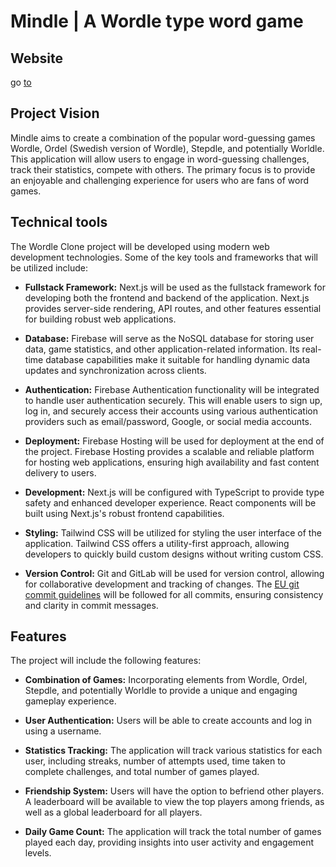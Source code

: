 # Mindle | A Wordle type word game

## Website
go [to](https://mindle.vercel.app/)

## Project Vision

Mindle aims to create a combination of the popular word-guessing games Wordle, Ordel (Swedish version of Wordle), Stepdle, and potentially Worldle. This application will allow users to engage in word-guessing challenges, track their statistics, compete with others. The primary focus is to provide an enjoyable and challenging experience for users who are fans of word games.

## Technical tools

The Wordle Clone project will be developed using modern web development technologies. Some of the key tools and frameworks that will be utilized include:

- **Fullstack Framework:** Next.js will be used as the fullstack framework for developing both the frontend and backend of the application. Next.js provides server-side rendering, API routes, and other features essential for building robust web applications.
- **Database:** Firebase will serve as the NoSQL database for storing user data, game statistics, and other application-related information. Its real-time database capabilities make it suitable for handling dynamic data updates and synchronization across clients.

- **Authentication:** Firebase Authentication functionality will be integrated to handle user authentication securely. This will enable users to sign up, log in, and securely access their accounts using various authentication providers such as email/password, Google, or social media accounts.

- **Deployment:** Firebase Hosting will be used for deployment at the end of the project. Firebase Hosting provides a scalable and reliable platform for hosting web applications, ensuring high availability and fast content delivery to users.

- **Development:** Next.js will be configured with TypeScript to provide type safety and enhanced developer experience. React components will be built using Next.js's robust frontend capabilities.

- **Styling:** Tailwind CSS will be utilized for styling the user interface of the application. Tailwind CSS offers a utility-first approach, allowing developers to quickly build custom designs without writing custom CSS.

- **Version Control:** Git and GitLab will be used for version control, allowing for collaborative development and tracking of changes. The [EU git commit guidelines](https://ec.europa.eu/component-library/v1.15.0/eu/docs/conventions/git/) will be followed for all commits, ensuring consistency and clarity in commit messages.

## Features

The project will include the following features:

- **Combination of Games:** Incorporating elements from Wordle, Ordel, Stepdle, and potentially Worldle to provide a unique and engaging gameplay experience.
- **User Authentication:** Users will be able to create accounts and log in using a username.

- **Statistics Tracking:** The application will track various statistics for each user, including streaks, number of attempts used, time taken to complete challenges, and total number of games played.

- **Friendship System:** Users will have the option to befriend other players. A leaderboard will be available to view the top players among friends, as well as a global leaderboard for all players.

- **Daily Game Count:** The application will track the total number of games played each day, providing insights into user activity and engagement levels.
